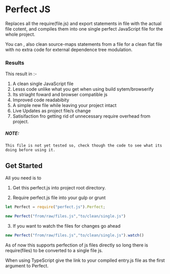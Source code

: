 # Perfect JS
Replaces all the require(file.js) and export statements in file with the actual file cotent, and compiles them into one single perfect JavaScript file for the whole project.

You can , also clean source-maps statements from a file for a clean flat file with no extra code for external dependence tree modulation.

### Results 
This result in :-

1. A clean single JavaScript file 
2. Lesss code unlike what you get when using build sytem/browserify
3. Its striaght foward and browser compatible js
4. Improved code readabibity
5. A simple new file while leaving your project intact
6. Live Updates as  project file/s  change 
7. Satisifaction fro getting rid of unnecessary require overhead from project.


##### NOTE:
    This file is not yet tested so, check though the code to see what its doing before using it. 

## Get Started
All you need is to 

1. Get this perfect.js into  project root directory.
   
2. Require perfect.js file into your gulp or grunt
  ```javascript
  let Perfect = require("perfect.js").Perfect;

  new Perfect("from/raw/files.js","to/clean/single.js")
  ```
3. If you want to watch the files for changes go ahead

  ```javascript
  new Perfect("from/raw/files.js","to/clean/single.js").watch()
  ```
  
As of now  this supports perfection of js files directly so long there is require(files) to be converted to a single file js.

When using TypeScript give the link to your compiled entry.js file as the first argument to Perfect.   
